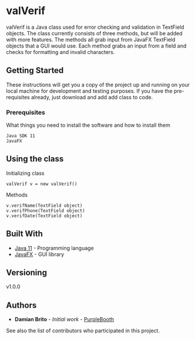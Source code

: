 # valVerif

valVerif is a Java class used for error checking and validation in TextField objects.  The class currently consists of three methods, but will be added with more features.  The methods
all grab input from JavaFX TextField objects that a GUI would use.  Each method grabs an input from a field and checks for formatting and invalid characters.

## Getting Started

These instructions will get you a copy of the project up and running on your local machine for development and testing purposes. If you have the pre-requisites already, just download and add add class to code.

### Prerequisites

What things you need to install the software and how to install them

```
Java SDK 11
JavaFX
```

## Using the class

Initializing class

```
valVerif v = new valVerif()
```

Methods

```
v.verifName(TextField object)
v.verifPhone(TextField object)
v.verifDate(TextField object)
```

## Built With

* [Java 11](https://www.oracle.com/java/technologies/javase-jdk11-downloads.html) - Programming language
* [JavaFX](https://docs.oracle.com/javase/8/javafx/get-started-tutorial/jfx-overview.htm) - GUI library


## Versioning

v1.0.0

## Authors

* **Damian Brito** - *Initial work* - [PurpleBooth](https://github.com/PurpleBooth)

See also the list of contributors who participated in this project.


